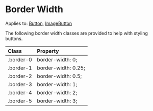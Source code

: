 # Border Width

Applies to: [Button](https://docs.microsoft.com/en-us/dotnet/api/xamarin.forms.button?view=xamarin-forms), [ImageButton](https://docs.microsoft.com/en-us/dotnet/api/xamarin.forms.imagebutton?view=xamarin-forms)

The following border width classes are provided to help with styling buttons.

| Class | Property |
| :--- | :--- |
| .border-0 | border-width: 0; |
| .border-1 | border-width: 0.25; |
| .border-2 | border-width: 0.5; |
| .border-3 | border-width: 1; |
| .border-4 | border-width: 2; |
| .border-5 | border-width: 3; |

